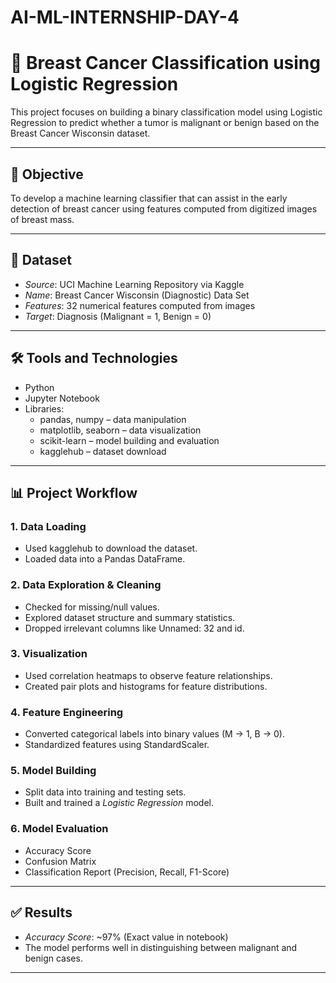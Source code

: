 # AI-ML-INTERNSHIP-DAY-4
# 🧠 Breast Cancer Classification using Logistic Regression

This project focuses on building a binary classification model using Logistic Regression to predict whether a tumor is malignant or benign based on the Breast Cancer Wisconsin dataset.

---

## 🎯 Objective

To develop a machine learning classifier that can assist in the early detection of breast cancer using features computed from digitized images of breast mass.

---

## 📂 Dataset

- *Source*: UCI Machine Learning Repository via Kaggle
- *Name*: Breast Cancer Wisconsin (Diagnostic) Data Set
- *Features*: 32 numerical features computed from images
- *Target*: Diagnosis (Malignant = 1, Benign = 0)

---

## 🛠 Tools and Technologies

- Python
- Jupyter Notebook
- Libraries:
  - pandas, numpy – data manipulation
  - matplotlib, seaborn – data visualization
  - scikit-learn – model building and evaluation
  - kagglehub – dataset download

---

## 📊 Project Workflow

### 1. Data Loading
- Used kagglehub to download the dataset.
- Loaded data into a Pandas DataFrame.

### 2. Data Exploration & Cleaning
- Checked for missing/null values.
- Explored dataset structure and summary statistics.
- Dropped irrelevant columns like Unnamed: 32 and id.

### 3. Visualization
- Used correlation heatmaps to observe feature relationships.
- Created pair plots and histograms for feature distributions.

### 4. Feature Engineering
- Converted categorical labels into binary values (M → 1, B → 0).
- Standardized features using StandardScaler.

### 5. Model Building
- Split data into training and testing sets.
- Built and trained a *Logistic Regression* model.

### 6. Model Evaluation
- Accuracy Score
- Confusion Matrix
- Classification Report (Precision, Recall, F1-Score)

---

## ✅ Results

- *Accuracy Score*: ~97% (Exact value in notebook)
- The model performs well in distinguishing between malignant and benign cases.

---
